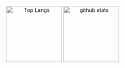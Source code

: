 <div align="center">
  <img alt="Top Langs" height="150px" src="https://github-readme-stats-one-self.vercel.app/api?username=pseuxide&show_icons=true&theme=codeSTACKr&count_private=true&border_color=574666&hide_border=true" />
  <img alt="github stats" height="150px" src="https://github-readme-stats-one-self.vercel.app/api/top-langs/?username=pseuxide&layout=compact&theme=codeSTACKr&border_color=574666&hide_border=true" />
</div>
